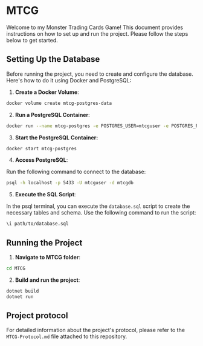 # MTCG

Welcome to my Monster Trading Cards Game! This document provides instructions on how to set up and run the project. Please follow the steps below to get started.

## Setting Up the Database

Before running the project, you need to create and configure the database. Here's how to do it using Docker and PostgreSQL:

1. **Create a Docker Volume**:

```bash
docker volume create mtcg-postgres-data
```
2. **Run a PostgreSQL Container**:
```bash
docker run --name mtcg-postgres -e POSTGRES_USER=mtcguser -e POSTGRES_PASSWORD=mtcgpassword -e POSTGRES_DB=mtcgdb -p 5433:5432 -v mtcg-postgres-data:/var/lib/postgresql/data -d postgres
```
3. **Start the PostgreSQL Container:**
```bash
docker start mtcg-postgres
```
4. **Access PostgreSQL**:

Run the following command to connect to the database:

```bash
psql -h localhost -p 5433 -U mtcguser -d mtcgdb
```

5. **Execute the SQL Script**:

In the psql terminal, you can execute the `database.sql` script to create the necessary tables and schema. Use the following command to run the script:

```bash
\i path/to/database.sql
```

## Running the Project

1. **Navigate to MTCG folder**:
```bash
cd MTCG
```
2. **Build and run the project**:
```bash
dotnet build
dotnet run
```

## Project protocol

For detailed information about the project's protocol, please refer to the `MTCG-Protocol.md` file attached to this repository.
